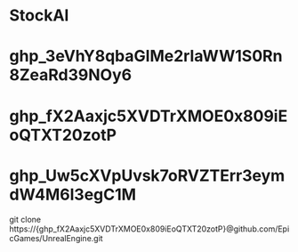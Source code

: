 # StockAI
# 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
# 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 
# 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 

git clone https://{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}@github.com/EpicGames/UnrealEngine.git